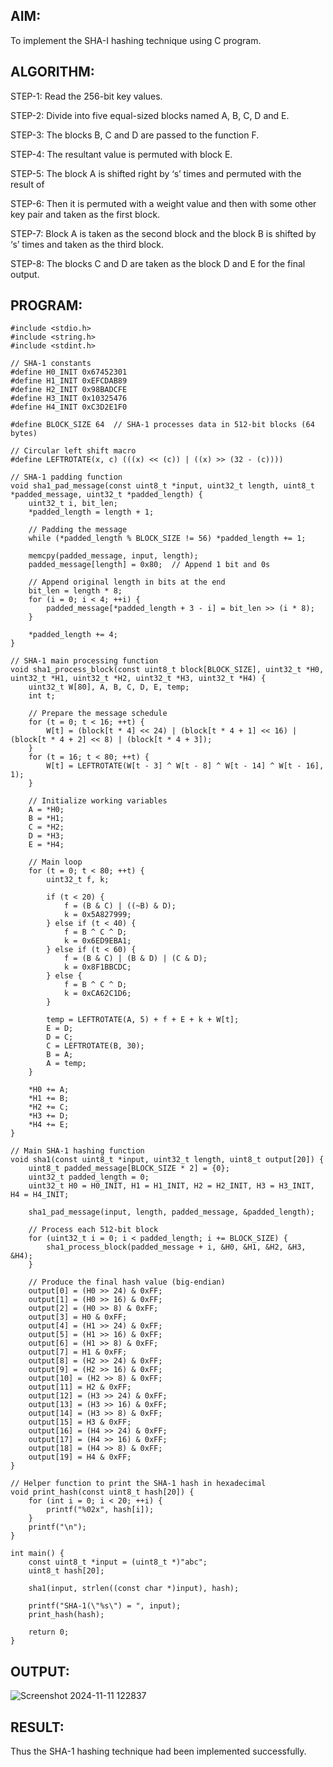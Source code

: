 ## AIM:
  To implement the SHA-I hashing technique using C program.
  
## ALGORITHM:

  STEP-1: Read the 256-bit key values.
  
  STEP-2: Divide into five equal-sized blocks named A, B, C, D and E.
  
  STEP-3: The blocks B, C and D are passed to the function F.
  
  STEP-4: The resultant value is permuted with block E.
  
  STEP-5: The block A is shifted right by ‘s’ times and permuted with the result of
  
  
  STEP-6: Then it is permuted with a weight value and then with some other key pair and taken as the first block.
  
  STEP-7: Block A is taken as the second block and the block B is shifted by ‘s’ times and taken as the third block.
  
  STEP-8: The blocks C and D are taken as the block D and E for the final output.

## PROGRAM:
```
#include <stdio.h>
#include <string.h>
#include <stdint.h>

// SHA-1 constants
#define H0_INIT 0x67452301
#define H1_INIT 0xEFCDAB89
#define H2_INIT 0x98BADCFE
#define H3_INIT 0x10325476
#define H4_INIT 0xC3D2E1F0

#define BLOCK_SIZE 64  // SHA-1 processes data in 512-bit blocks (64 bytes)

// Circular left shift macro
#define LEFTROTATE(x, c) (((x) << (c)) | ((x) >> (32 - (c))))

// SHA-1 padding function
void sha1_pad_message(const uint8_t *input, uint32_t length, uint8_t *padded_message, uint32_t *padded_length) {
    uint32_t i, bit_len;
    *padded_length = length + 1;

    // Padding the message
    while (*padded_length % BLOCK_SIZE != 56) *padded_length += 1;

    memcpy(padded_message, input, length);
    padded_message[length] = 0x80;  // Append 1 bit and 0s

    // Append original length in bits at the end
    bit_len = length * 8;
    for (i = 0; i < 4; ++i) {
        padded_message[*padded_length + 3 - i] = bit_len >> (i * 8);
    }

    *padded_length += 4;
}

// SHA-1 main processing function
void sha1_process_block(const uint8_t block[BLOCK_SIZE], uint32_t *H0, uint32_t *H1, uint32_t *H2, uint32_t *H3, uint32_t *H4) {
    uint32_t W[80], A, B, C, D, E, temp;
    int t;

    // Prepare the message schedule
    for (t = 0; t < 16; ++t) {
        W[t] = (block[t * 4] << 24) | (block[t * 4 + 1] << 16) | (block[t * 4 + 2] << 8) | (block[t * 4 + 3]);
    }
    for (t = 16; t < 80; ++t) {
        W[t] = LEFTROTATE(W[t - 3] ^ W[t - 8] ^ W[t - 14] ^ W[t - 16], 1);
    }

    // Initialize working variables
    A = *H0;
    B = *H1;
    C = *H2;
    D = *H3;
    E = *H4;

    // Main loop
    for (t = 0; t < 80; ++t) {
        uint32_t f, k;

        if (t < 20) {
            f = (B & C) | ((~B) & D);
            k = 0x5A827999;
        } else if (t < 40) {
            f = B ^ C ^ D;
            k = 0x6ED9EBA1;
        } else if (t < 60) {
            f = (B & C) | (B & D) | (C & D);
            k = 0x8F1BBCDC;
        } else {
            f = B ^ C ^ D;
            k = 0xCA62C1D6;
        }

        temp = LEFTROTATE(A, 5) + f + E + k + W[t];
        E = D;
        D = C;
        C = LEFTROTATE(B, 30);
        B = A;
        A = temp;
    }

    *H0 += A;
    *H1 += B;
    *H2 += C;
    *H3 += D;
    *H4 += E;
}

// Main SHA-1 hashing function
void sha1(const uint8_t *input, uint32_t length, uint8_t output[20]) {
    uint8_t padded_message[BLOCK_SIZE * 2] = {0};
    uint32_t padded_length = 0;
    uint32_t H0 = H0_INIT, H1 = H1_INIT, H2 = H2_INIT, H3 = H3_INIT, H4 = H4_INIT;

    sha1_pad_message(input, length, padded_message, &padded_length);

    // Process each 512-bit block
    for (uint32_t i = 0; i < padded_length; i += BLOCK_SIZE) {
        sha1_process_block(padded_message + i, &H0, &H1, &H2, &H3, &H4);
    }

    // Produce the final hash value (big-endian)
    output[0] = (H0 >> 24) & 0xFF;
    output[1] = (H0 >> 16) & 0xFF;
    output[2] = (H0 >> 8) & 0xFF;
    output[3] = H0 & 0xFF;
    output[4] = (H1 >> 24) & 0xFF;
    output[5] = (H1 >> 16) & 0xFF;
    output[6] = (H1 >> 8) & 0xFF;
    output[7] = H1 & 0xFF;
    output[8] = (H2 >> 24) & 0xFF;
    output[9] = (H2 >> 16) & 0xFF;
    output[10] = (H2 >> 8) & 0xFF;
    output[11] = H2 & 0xFF;
    output[12] = (H3 >> 24) & 0xFF;
    output[13] = (H3 >> 16) & 0xFF;
    output[14] = (H3 >> 8) & 0xFF;
    output[15] = H3 & 0xFF;
    output[16] = (H4 >> 24) & 0xFF;
    output[17] = (H4 >> 16) & 0xFF;
    output[18] = (H4 >> 8) & 0xFF;
    output[19] = H4 & 0xFF;
}

// Helper function to print the SHA-1 hash in hexadecimal
void print_hash(const uint8_t hash[20]) {
    for (int i = 0; i < 20; ++i) {
        printf("%02x", hash[i]);
    }
    printf("\n");
}

int main() {
    const uint8_t *input = (uint8_t *)"abc";
    uint8_t hash[20];

    sha1(input, strlen((const char *)input), hash);

    printf("SHA-1(\"%s\") = ", input);
    print_hash(hash);

    return 0;
} 
```
## OUTPUT:
![Screenshot 2024-11-11 122837](https://github.com/user-attachments/assets/d4ceba95-1880-42a7-91a2-bfa7716aab73)
## RESULT:
  Thus the SHA-1 hashing technique had been implemented successfully.
  
